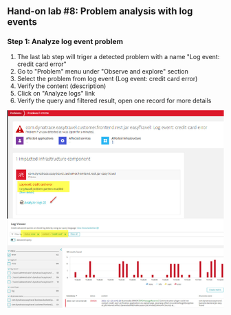 ## Hand-on lab #8: Problem analysis with log events

### Step 1: Analyze log event problem

1. The last lab step will triger a detected problem with a name "Log event: credit card error"
2. Go to "Problem" menu under "Observe and explore" section
3. Select the problem from log event (Log event: credit card error)
4. Verify the content (description)
5. Click on "Analyze logs" link
6. Verify the query and filtered result, open one record for more details



![RDP](../../assets/images/lab08_01.jpg)
![RDP](../../assets/images/lab08_02.jpg)


